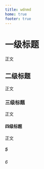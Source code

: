 ```yaml
---
title: wdnmd
home: true
footer: true
---
```


# 一级标题

正文

## 二级标题

正文

### 三级标题

正文

#### 四级标题

正文

##### 5

###### 6
